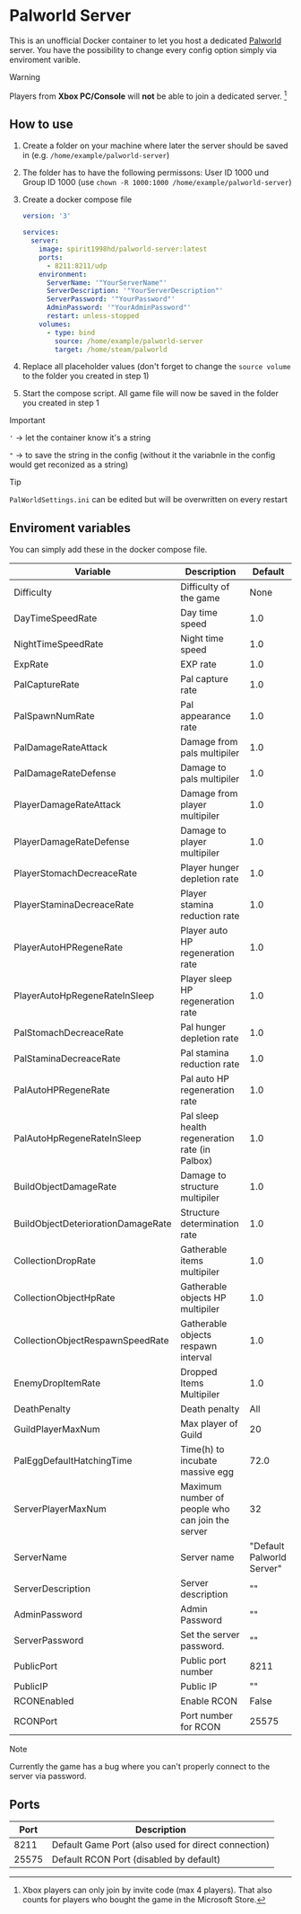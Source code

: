 # Palworld Server

This is an unofficial Docker container to let you host a dedicated [Palworld](https://store.steampowered.com/app/1623730/Palworld/) server.
You have the possibility to change every config option simply via enviroment varible.

> [!WARNING]
> 
> Players from **Xbox PC/Console** will **not** be able to join a dedicated server. [^1]

## How to use

1. Create a folder on your machine where later the server should be saved in (e.g. `/home/example/palworld-server`)
2. The folder has to have the following permissons: User ID 1000 und Group ID 1000 (use `chown -R 1000:1000 /home/example/palworld-server`)
3. Create a docker compose file
   
    ```yaml
    version: '3'

    services:
      server:
        image: spirit1998hd/palworld-server:latest
        ports:
          - 8211:8211/udp
        environment:
          ServerName: '"YourServerName"'
          ServerDescription: '"YourServerDescription"'
          ServerPassword: '"YourPassword"'
          AdminPassword: '"YourAdminPassword"'
          restart: unless-stopped
        volumes:
          - type: bind
            source: /home/example/palworld-server
            target: /home/steam/palworld
    ```

4. Replace all placeholder values (don't forget to change the `source volume` to the folder you created in step 1)
5. Start the compose script. All game file will now be saved in the folder you created in step 1

> [!IMPORTANT]
> 
> `'` -> let the container know it's a string
> 
> `"` -> to save the string in the config (without it the variabnle in the config would get reconized as a string)

> [!Tip]
> 
> `PalWorldSettings.ini` can be edited but will be overwritten on every restart

## Enviroment variables

You can simply add these in the docker compose file.

| Variable                           | Description                                      | Default                   |
| ---------------------------------- | ------------------------------------------------ | ------------------------- |
| Difficulty                         | Difficulty of the game                           | None                      |
| DayTimeSpeedRate                   | Day time speed                                   | 1.0                       |
| NightTimeSpeedRate                 | Night time speed                                 | 1.0                       |
| ExpRate                            | EXP rate                                         | 1.0                       |
| PalCaptureRate                     | Pal capture rate                                 | 1.0                       |
| PalSpawnNumRate                    | Pal appearance rate                              | 1.0                       |
| PalDamageRateAttack                | Damage from pals multipiler                      | 1.0                       |
| PalDamageRateDefense               | Damage to pals multipiler                        | 1.0                       |
| PlayerDamageRateAttack             | Damage from player multipiler                    | 1.0                       |
| PlayerDamageRateDefense            | Damage to  player multipiler                     | 1.0                       |
| PlayerStomachDecreaceRate          | Player hunger depletion rate                     | 1.0                       |
| PlayerStaminaDecreaceRate          | Player stamina reduction rate                    | 1.0                       |
| PlayerAutoHPRegeneRate             | Player auto HP regeneration rate                 | 1.0                       |
| PlayerAutoHpRegeneRateInSleep      | Player sleep HP regeneration rate                | 1.0                       |
| PalStomachDecreaceRate             | Pal hunger depletion rate                        | 1.0                       |
| PalStaminaDecreaceRate             | Pal stamina reduction rate                       | 1.0                       |
| PalAutoHPRegeneRate                | Pal auto HP regeneration rate                    | 1.0                       |
| PalAutoHpRegeneRateInSleep         | Pal sleep health regeneration rate (in Palbox)   | 1.0                       |
| BuildObjectDamageRate              | Damage to structure multipiler                   | 1.0                       |
| BuildObjectDeteriorationDamageRate | Structure determination rate                     | 1.0                       |
| CollectionDropRate                 | Gatherable items multipiler                      | 1.0                       |
| CollectionObjectHpRate             | Gatherable objects HP multipiler                 | 1.0                       |
| CollectionObjectRespawnSpeedRate   | Gatherable objects respawn interval              | 1.0                       |
| EnemyDropItemRate                  | Dropped Items Multipiler                         | 1.0                       |
| DeathPenalty                       | Death penalty                                    | All                       |
| GuildPlayerMaxNum                  | Max player of Guild                              | 20                        |
| PalEggDefaultHatchingTime          | Time(h) to incubate massive egg                  | 72.0                      |
| ServerPlayerMaxNum                 | Maximum number of people who can join the server | 32                        |
| ServerName                         | Server name                                      | "Default Palworld Server" |
| ServerDescription                  | Server description                               | ""                        |
| AdminPassword                      | Admin Password                                   | ""                        |
| ServerPassword                     | Set the server password.                         | ""                        |
| PublicPort                         | Public port number                               | 8211                      |
| PublicIP                           | Public IP                                        | ""                        |
| RCONEnabled                        | Enable RCON                                      | False                     |
| RCONPort                           | Port number for RCON                             | 25575                     |

> [!NOTE]
> 
> Currently the game has a bug where you can't properly connect to the server via password.

## Ports

| Port  | Description                                                 |
| ----- | ----------------------------------------------------------- |
| 8211  | Default Game Port (also used for direct connection)         |
| 25575 | Default RCON Port (disabled by default) |

[^1]: Xbox players can only join by invite code (max 4 players). That also counts for players who bought the game in the Microsoft Store.
